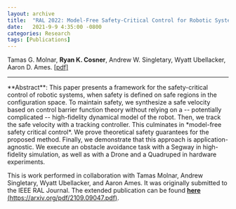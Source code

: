 ```yaml
---
layout: archive
title:  "RAL 2022: Model-Free Safety-Critical Control for Robotic Systems"
date:   2021-9-9 4:35:00 -0800
categories: Research
tags: [Publications]
---
```

Tamas G. Molnar, **Ryan K. Cosner**, Andrew W. Singletary, Wyatt Ubellacker, Aaron D. Ames. [[pdf]](https://arxiv.org/pdf/2109.09047.pdf) 




<hr>
**Abstract**: This paper presents a framework for the safety-critical control of robotic systems, when safety is defined on safe regions in the configuration space. 
To maintain safety, we synthesize a safe velocity based on control barrier function theory without relying on a -- potentially complicated -- high-fidelity dynamical model of the robot.
Then, we track the safe velocity with a tracking controller.
This culminates in *model-free safety critical control*.
We prove theoretical safety guarantees for the proposed method.
Finally, we demonstrate that this approach is application-agnostic.
We execute an obstacle avoidance task with a Segway in high-fidelity simulation, as well as with a Drone and a Quadruped in hardware experiments.

This is work performed in collaboration with Tamas Molnar, Andrew Singletary, Wyatt Ubellacker, and Aaron Ames. It was originally submitted to the IEEE RAL Journal. The extended publication can be found [**here**](https://arxiv.org/pdf/2109.09047.pdf) [(https://arxiv.org/pdf/2109.09047.pdf)](https://arxiv.org/pdf/2109.09047.pdf).
